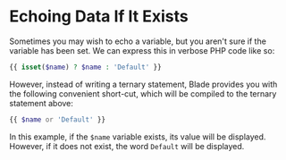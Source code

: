 # Echoing Data If It Exists

Sometimes you may wish to echo a variable, but you aren't sure if the variable has been set. We can express this in verbose PHP code like so:

```php
{{ isset($name) ? $name : 'Default' }}
```

However, instead of writing a ternary statement, Blade provides you with the following convenient short-cut, which will be compiled to the ternary statement above:

```php
{{ $name or 'Default' }}
```

In this example, if the `$name` variable exists, its value will be displayed. However, if it does not exist, the word `Default` will be displayed.
